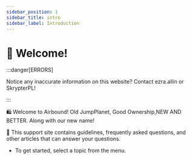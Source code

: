 ```yaml
---
sidebar_position: 1
sidebar_title: intro
sidebar_label: Introduction
---
```


# 👋 Welcome!

:::danger[ERRORS]

Notice any inaccurate information on this website? Contact ezra.allin or SkrypterPL!

:::


🛍️ Welcome to Airbound! Old JumpPlanet, Good Ownership,NEW AND BETTER. Along with our new name!

🔎 This support site contains guidelines, frequently asked questions, and other articles that can answer your questions.
- To get started, select a topic from the menu.
